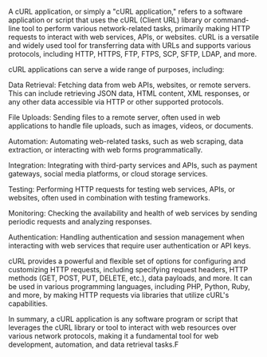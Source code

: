A cURL application, or simply a "cURL application," refers to a software application or script that uses the cURL (Client URL) library or command-line tool to perform various network-related tasks, primarily making HTTP requests to interact with web services, APIs, or websites. cURL is a versatile and widely used tool for transferring data with URLs and supports various protocols, including HTTP, HTTPS, FTP, FTPS, SCP, SFTP, LDAP, and more.

cURL applications can serve a wide range of purposes, including:

Data Retrieval: Fetching data from web APIs, websites, or remote servers. This can include retrieving JSON data, HTML content, XML responses, or any other data accessible via HTTP or other supported protocols.

File Uploads: Sending files to a remote server, often used in web applications to handle file uploads, such as images, videos, or documents.

Automation: Automating web-related tasks, such as web scraping, data extraction, or interacting with web forms programmatically.

Integration: Integrating with third-party services and APIs, such as payment gateways, social media platforms, or cloud storage services.

Testing: Performing HTTP requests for testing web services, APIs, or websites, often used in combination with testing frameworks.

Monitoring: Checking the availability and health of web services by sending periodic requests and analyzing responses.

Authentication: Handling authentication and session management when interacting with web services that require user authentication or API keys.

cURL provides a powerful and flexible set of options for configuring and customizing HTTP requests, including specifying request headers, HTTP methods (GET, POST, PUT, DELETE, etc.), data payloads, and more. It can be used in various programming languages, including PHP, Python, Ruby, and more, by making HTTP requests via libraries that utilize cURL's capabilities.

In summary, a cURL application is any software program or script that leverages the cURL library or tool to interact with web resources over various network protocols, making it a fundamental tool for web development, automation, and data retrieval tasks.F
